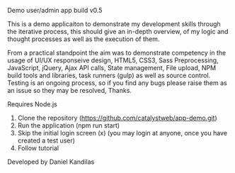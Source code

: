 Demo user/admin app build v0.5

This is a demo applicaiton to demonstrate my development skills through the iterative process, this should give an in-depth overview, of my logic and thought processes as well as the execution of them.

From a practical standpoint the aim was to demonstrate competency in the usage of UI/UX responseive design, HTML5, CSS3, Sass Preprocessing, JavaScript, jQuery, Ajax API calls, State management, File upload, NPM build tools and libraries, task runners (gulp) as well as source control.  Testing is an ongoing process, so if you find any bugs please raise them as an issue so they may be resolved, Thanks.

Requires Node.js
1. Clone the repository (https://github.com/catalystweb/app-demo.git)
2. Run the application (npm run start)
3. Skip the initial login screen (x) (you may login at anyone, once you have created a test user)
4. Follow tutorial 

Developed by Daniel Kandilas
